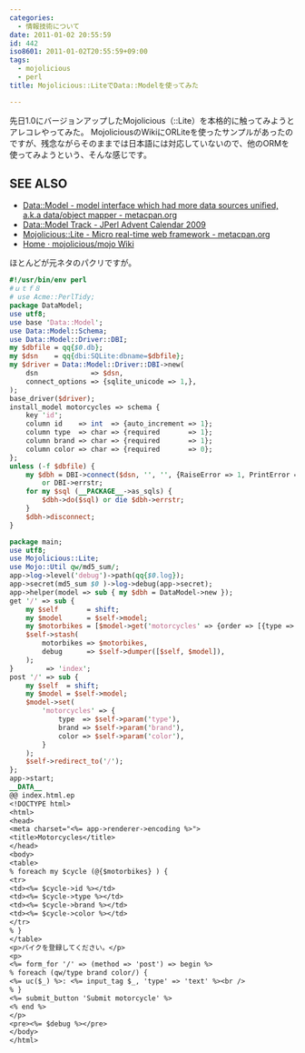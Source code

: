 ```yaml
---
categories:
  - 情報技術について
date: 2011-01-02 20:55:59
id: 442
iso8601: 2011-01-02T20:55:59+09:00
tags:
  - mojolicious
  - perl
title: Mojolicious::LiteでData::Modelを使ってみた

---
```


先日1.0にバージョンアップしたMojolicious（::Lite）を本格的に触ってみようとアレコレやってみた。
MojoliciousのWikiにORLiteを使ったサンプルがあったのですが、残念ながらそのままでは日本語には対応していないので、他のORMを使ってみようという、そんな感じです。

## SEE ALSO
- [Data::Model - model interface which had more data sources unified, a.k.a data/object mapper - metacpan.org](https://metacpan.org/pod/Data::Model)
- [Data::Model Track - JPerl Advent Calendar 2009](http://perl-users.jp/articles/advent-calendar/2009/data-model/)
- [Mojolicious::Lite - Micro real-time web framework - metacpan.org](https://metacpan.org/pod/Mojolicious::Lite)
- [Home · mojolicious/mojo Wiki](https://github.com/mojolicious/mojo/wiki)


ほとんどが元ネタのパクリですが。
```perl
#!/usr/bin/env perl
#ｕｔｆ８
# use Acme::PerlTidy;
package DataModel;
use utf8;
use base 'Data::Model';
use Data::Model::Schema;
use Data::Model::Driver::DBI;
my $dbfile = qq{$0.db};
my $dsn    = qq{dbi:SQLite:dbname=$dbfile};
my $driver = Data::Model::Driver::DBI->new(
    dsn             => $dsn,
    connect_options => {sqlite_unicode => 1,},
);
base_driver($driver);
install_model motorcycles => schema {
    key 'id';
    column id    => int  => {auto_increment => 1};
    column type  => char => {required       => 1};
    column brand => char => {required       => 1};
    column color => char => {required       => 0};
};
unless (-f $dbfile) {
    my $dbh = DBI->connect($dsn, '', '', {RaiseError => 1, PrintError => 0})
        or DBI->errstr;
    for my $sql (__PACKAGE__->as_sqls) {
        $dbh->do($sql) or die $dbh->errstr;
    }
    $dbh->disconnect;
}

package main;
use utf8;
use Mojolicious::Lite;
use Mojo::Util qw/md5_sum/;
app->log->level('debug')->path(qq{$0.log});
app->secret(md5_sum $0 )->log->debug(app->secret);
app->helper(model => sub { my $dbh = DataModel->new });
get '/' => sub {
    my $self       = shift;
    my $model      = $self->model;
    my $motorbikes = [$model->get('motorcycles' => {order => [{type => 'ASC'}],})];
    $self->stash(
        motorbikes => $motorbikes,
        debug      => $self->dumper([$self, $model]),
    );
}        => 'index';
post '/' => sub {
    my $self  = shift;
    my $model = $self->model;
    $model->set(
        'motorcycles' => {
            type  => $self->param('type'),
            brand => $self->param('brand'),
            color => $self->param('color'),
        }
    );
    $self->redirect_to('/');
};
app->start;
__DATA__
@@ index.html.ep
<!DOCTYPE html>
<html>
<head>
<meta charset="<%= app->renderer->encoding %>">
<title>Motorcycles</title>
</head>
<body>
<table>
% foreach my $cycle (@{$motorbikes} ) {
<tr>
<td><%= $cycle->id %></td>
<td><%= $cycle->type %></td>
<td><%= $cycle->brand %></td>
<td><%= $cycle->color %></td>
</tr>
% }
</table>
<p>バイクを登録してください。</p>
<p>
<%= form_for '/' => (method => 'post') => begin %>
% foreach (qw/type brand color/) {
<%= uc($_) %>: <%= input_tag $_, 'type' => 'text' %><br />
% }
<%= submit_button 'Submit motorcycle' %>
<% end %>
</p>
<pre><%= $debug %></pre>
</body>
</html>
```
    	